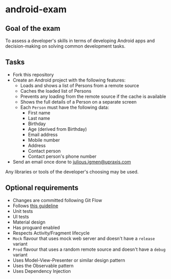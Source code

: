 # android-exam

## Goal of the exam ##
To assess a developer's skills in terms of developing Android apps and decision-making on solving common development tasks.

## Tasks ##

- Fork this repository
- Create an Android project with the following features:
    - Loads and shows a list of Persons from a remote source
    - Caches the loaded list of Persons
    - Prevents any loading from the remote source if the cache is available
    - Shows the full details of a Person on a separate screen
    - Each `Person` must have the following data:
        - First name
        - Last name
        - Birthday
        - Age (derived from Birthday)
        - Email address
        - Mobile number
        - Address
        - Contact person
        - Contact person's phone number
- Send an email once done to julious.igmen@upraxis.com

Any libraries or tools of the developer's choosing may be used.

## Optional requirements ##

- Changes are committed following Git Flow
- Follows [this guideline](https://github.com/jcigmen/android-guidelines)
- Unit tests
- UI tests
- Material design
- Has proguard enabled
- Respects Activity/Fragment lifecycle
- `Mock` flavour that uses mock web server and doesn't have a `release` variant
- `Prod` flavour that uses a random remote source and doesn't have a `debug` variant
- Uses Model-View-Presenter or similar design pattern
- Uses the Observable pattern
- Uses Dependency Injection
